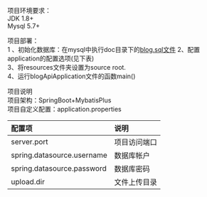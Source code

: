 项目环境要求：   
JDK 1.8+   
Mysql 5.7+  

项目部署：   
1 、初始化数据库：在mysql中执行doc目录下的[blog.sql文件](./doc/blog.sql) 
2、配置application的配置选项(见下表)   
3、将resources文件夹设置为source root.    
4、运行blogApiApplication文件的函数main()

项目说明  
项目架构：SpringBoot+MybatisPlus   
项目自定义配置：application.properties
        
配置项       | 说明     |
|:-------- |:-------- |
|server.port                        | 项目访问端口        |
|spring.datasource.username         | 数据库帐户          |
|spring.datasource.password         | 数据库密码          |
|upload.dir                         | 文件上传目录        |
